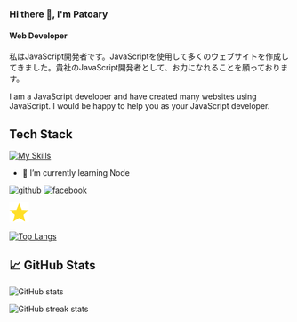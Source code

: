 
### Hi there 👋, I'm Patoary
#### Web Developer


私はJavaScript開発者です。JavaScriptを使用して多くのウェブサイトを作成してきました。貴社のJavaScript開発者として、お力になれることを願っております。

I am a JavaScript developer and have created many websites using JavaScript. I would be happy to help you as your JavaScript developer.

## Tech Stack
[![My Skills](https://skillicons.dev/icons?i=html,css,tailwindcss,js,ts,java,react,nodejs,expressjs,mongodb,mysql,firebase,git,github,gitlab,docker,npm,vite,vscode,eclipse,idea,postman)](https://skillicons.dev)


- 🌱 I’m currently learning Node 


[<img src='https://cdn.jsdelivr.net/npm/simple-icons@3.0.1/icons/github.svg' alt='github' height='40'>](https://github.com/Patoary)  [<img src='https://cdn.jsdelivr.net/npm/simple-icons@3.0.1/icons/facebook.svg' alt='facebook' height='40'>](https://www.facebook.com/people/Zahidul-Islam-Patoary/100007474845908/)  

<a href='https://stars.github.com/'><img src='https://raw.githubusercontent.com/acervenky/animated-github-badges/master/assets/starbadge.gif' width='35' height='35'></a> 

[![Top Langs](https://github-readme-stats.vercel.app/api/top-langs/?username=Patoary)](https://github.com/anuraghazra/github-readme-stats)

## 📈 GitHub Stats
![GitHub stats](https://github-readme-stats.vercel.app/api?username=Patoary&show_icons=true)  


![GitHub streak stats](https://github-readme-streak-stats.herokuapp.com/?user=Patoary) 



 

